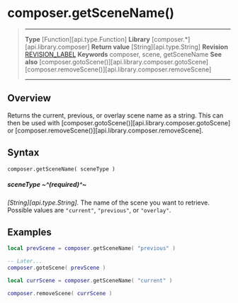 # composer.getSceneName()

> --------------------- ------------------------------------------------------------------------------------------
> __Type__              [Function][api.type.Function]
> __Library__           [composer.*][api.library.composer]
> __Return value__      [String][api.type.String]
> __Revision__          [REVISION_LABEL](REVISION_URL)
> __Keywords__          composer, scene, getSceneName
> __See also__          [composer.gotoScene()][api.library.composer.gotoScene]
>								[composer.removeScene()][api.library.composer.removeScene]
> --------------------- ------------------------------------------------------------------------------------------


## Overview

Returns the current, previous, or overlay scene name as a string. This can then be used with [composer.gotoScene()][api.library.composer.gotoScene] or [composer.removeScene()][api.library.composer.removeScene].

## Syntax

	composer.getSceneName( sceneType )

##### sceneType ~^(required)^~
_[String][api.type.String]._ The name of the scene you want to retrieve. Possible values are `"current"`, `"previous"`, or `"overlay"`.

## Examples

`````lua
local prevScene = composer.getSceneName( "previous" )

-- Later...
composer.gotoScene( prevScene )
`````

`````lua
local currScene = composer.getSceneName( "current" )

composer.removeScene( currScene )
`````